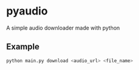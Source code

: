 # pyaudio
A simple audio downloader made with python

## Example
```bash
python main.py download <audio_url> <file_name>
```
